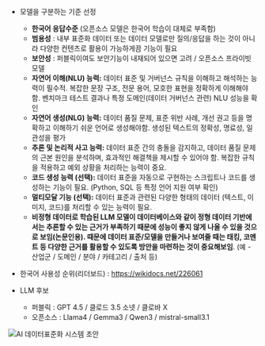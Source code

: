 - 모델을 구분하는 기준 선정
	- **한국어 응답수준** (오픈소스 모델은 한국어 학습이 대체로 부족함)
	- **범용성** : 내부 표준화 데이터 또는 데이터 모델로만 질의/응답을 하는 것이 아니라 다양한 컨텐츠로 활용이 가능하게끔 기능이 필요
	- **보안성** : 퍼블릭이여도 보안기능이 내재되어 있으면 고려 / 오픈소스 프라이빗 모델 
	- **자연어 이해(NLU) 능력:** 데이터 표준 및 거버넌스 규칙을 이해하고 해석하는 능력이 필수적. 복잡한 문장 구조, 전문 용어, 모호한 표현을 정확하게 이해해야 함. 벤치마크 테스트 결과나 특정 도메인(데이터 거버넌스 관련) NLU 성능을 확인
	- **자연어 생성(NLG) 능력:** 데이터 품질 문제, 표준 위반 사례, 개선 권고 등을 명확하고 이해하기 쉬운 언어로 생성해야함. 생성된 텍스트의 정확성, 명료성, 일관성을 평가
	- **추론 및 논리적 사고 능력:** 데이터 표준 간의 충돌을 감지하고, 데이터 품질 문제의 근본 원인을 분석하며, 효과적인 해결책을 제시할 수 있어야 함. 복잡한 규칙을 적용하고 예외 상황을 처리하는 능력이 중요. 
	- **코드 생성 능력 (선택):** 데이터 표준을 자동으로 구현하는 스크립트나 코드를 생성하는 기능이 필요. (Python, SQL 등 특정 언어 지원 여부 확인)
	- **멀티모달 기능 (선택):** 데이터 표준과 관련된 다양한 형태의 데이터 (텍스트, 이미지, 코드)를 처리할 수 있는 능력이 필요.
	- **비정형 데이터로 학습된 LLM 모델이 데이터베이스와 같이 정형 데이터 기반에서는 추론할 수 있는 근거가 부족하기 때문에 성능이 좋지 않게 나올 수 있을 것으로 보임(논문인용). 때문에 데이터 표준/모델을 만들거나 보여줄 때는 태킹, 코멘트 등 다양한 근거를 활용할 수 있도록 방안을 마련하는 것이 중요해보임**. (예 - 산업군 / 도메인 / 분야 / 카테고리 / 출처 등)
	
- 한국어 사용성 순위(리더보드) : https://wikidocs.net/226061
- LLM 후보
	- 퍼블릭 :  GPT 4.5 / 클로드 3.5 소넷 / 클로바 X
	- 오픈소스 : Llama4 / Gemma3 / Qwen3 / mistral-small3.1


![AI 데이터표준화 시스템 초안](https://github.com/user-attachments/assets/f588b9dc-9de8-4166-a0af-3f2c2e31cc8b)
